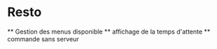 # Resto
** Gestion des menus disponible
** affichage de la temps d'attente 
** commande sans serveur
